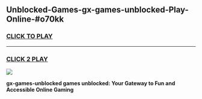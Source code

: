 
## Unblocked-Games-gx-games-unblocked-Play-Online-#o70kk
<h3>
<a href="https://premium.freeplayer.one?title=gx-games-unblocked&ref=27F">CLICK TO PLAY</a></h3>
<hr>

<h3>
<a href="https://premium.freeplayer.one?title=gx-games-unblocked&ref=27F">CLICK 2 PLAY</a>
  
</h3>

<a href="https://premium.freeplayer.one?title=gx-games-unblocked&ref=27F"><img src="https://clearcache.store/games.png"></a>


**gx-games-unblocked games unblocked: Your Gateway to Fun and Accessible Online Gaming**
